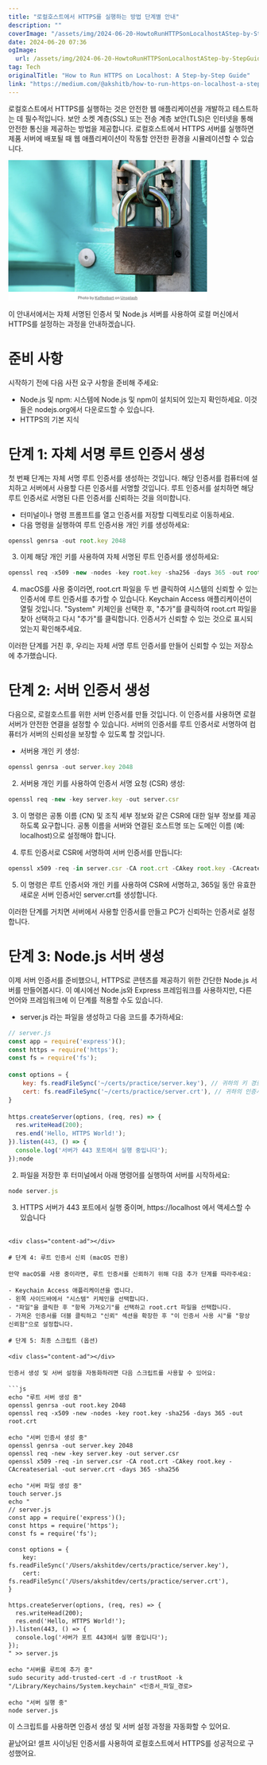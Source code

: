 ```yaml
---
title: "로컬호스트에서 HTTPS를 실행하는 방법 단계별 안내"
description: ""
coverImage: "/assets/img/2024-06-20-HowtoRunHTTPSonLocalhostAStep-by-StepGuide_0.png"
date: 2024-06-20 07:36
ogImage: 
  url: /assets/img/2024-06-20-HowtoRunHTTPSonLocalhostAStep-by-StepGuide_0.png
tag: Tech
originalTitle: "How to Run HTTPS on Localhost: A Step-by-Step Guide"
link: "https://medium.com/@akshitb/how-to-run-https-on-localhost-a-step-by-step-guide-c61fde893771"
---
```



로컬호스트에서 HTTPS를 실행하는 것은 안전한 웹 애플리케이션을 개발하고 테스트하는 데 필수적입니다.
보안 소켓 계층(SSL) 또는 전송 계층 보안(TLS)은 인터넷을 통해 안전한 통신을 제공하는 방법을 제공합니다. 로컬호스트에서 HTTPS 서버를 실행하면 제품 서버에 배포될 때 웹 애플리케이션이 작동할 안전한 환경을 시뮬레이션할 수 있습니다.

![이미지](/assets/img/2024-06-20-HowtoRunHTTPSonLocalhostAStep-by-StepGuide_0.png)

이 안내서에서는 자체 서명된 인증서 및 Node.js 서버를 사용하여 로컬 머신에서 HTTPS를 설정하는 과정을 안내하겠습니다.

#  준비 사항

<div class="content-ad"></div>

시작하기 전에 다음 사전 요구 사항을 준비해 주세요:

- Node.js 및 npm: 시스템에 Node.js 및 npm이 설치되어 있는지 확인하세요. 이것들은 nodejs.org에서 다운로드할 수 있습니다.
- HTTPS의 기본 지식

# 단계 1: 자체 서명 루트 인증서 생성

첫 번째 단계는 자체 서명 루트 인증서를 생성하는 것입니다. 해당 인증서를 컴퓨터에 설치하고 서버에서 사용할 다른 인증서를 서명할 것입니다. 루트 인증서를 설치하면 해당 루트 인증서로 서명된 다른 인증서를 신뢰하는 것을 의미합니다.

<div class="content-ad"></div>

- 터미널이나 명령 프롬프트를 열고 인증서를 저장할 디렉토리로 이동하세요.
- 다음 명령을 실행하여 루트 인증서용 개인 키를 생성하세요:

```js
openssl genrsa -out root.key 2048
```

3. 이제 해당 개인 키를 사용하여 자체 서명된 루트 인증서를 생성하세요:

```js
openssl req -x509 -new -nodes -key root.key -sha256 -days 365 -out root.crt
```

<div class="content-ad"></div>

4. macOS를 사용 중이라면, root.crt 파일을 두 번 클릭하여 시스템의 신뢰할 수 있는 인증서에 루트 인증서를 추가할 수 있습니다. Keychain Access 애플리케이션이 열릴 것입니다. "System" 키체인을 선택한 후, "추가"를 클릭하여 root.crt 파일을 찾아 선택하고 다시 "추가"를 클릭합니다. 인증서가 신뢰할 수 있는 것으로 표시되었는지 확인해주세요.

이러한 단계를 거친 후, 우리는 자체 서명 루트 인증서를 만들어 신뢰할 수 있는 저장소에 추가했습니다.

# 단계 2: 서버 인증서 생성

다음으로, 로컬호스트를 위한 서버 인증서를 만들 것입니다. 이 인증서를 사용하면 로컬 서버가 안전한 연결을 설정할 수 있습니다. 서버의 인증서를 루트 인증서로 서명하여 컴퓨터가 서버의 신뢰성을 보장할 수 있도록 할 것입니다.

<div class="content-ad"></div>

- 서버용 개인 키 생성:

```js
openssl genrsa -out server.key 2048
```

2. 서버용 개인 키를 사용하여 인증서 서명 요청 (CSR) 생성:

```js
openssl req -new -key server.key -out server.csr
```

<div class="content-ad"></div>

3. 이 명령은 공통 이름 (CN) 및 조직 세부 정보와 같은 CSR에 대한 일부 정보를 제공하도록 요구합니다. 공통 이름을 서버와 연결된 호스트명 또는 도메인 이름 (예: localhost)으로 설정해야 합니다.

4. 루트 인증서로 CSR에 서명하여 서버 인증서를 만듭니다:

```js
openssl x509 -req -in server.csr -CA root.crt -CAkey root.key -CAcreateserial -out server.crt -days 365 -sha256
```

5. 이 명령은 루트 인증서와 개인 키를 사용하여 CSR에 서명하고, 365일 동안 유효한 새로운 서버 인증서인 server.crt를 생성합니다.

<div class="content-ad"></div>

이러한 단계를 거치면 서버에서 사용할 인증서를 만들고 PC가 신뢰하는 인증서로 설정합니다.

# 단계 3: Node.js 서버 생성

이제 서버 인증서를 준비했으니, HTTPS로 콘텐츠를 제공하기 위한 간단한 Node.js 서버를 만들어봅시다. 이 예시에선 Node.js와 Express 프레임워크를 사용하지만, 다른 언어와 프레임워크에 이 단계를 적용할 수도 있습니다.

- server.js 라는 파일을 생성하고 다음 코드를 추가하세요:

<div class="content-ad"></div>

```js
// server.js
const app = require('express')();
const https = require('https');
const fs = require('fs');

const options = {
    key: fs.readFileSync('~/certs/practice/server.key'), // 귀하의 키 경로로 대체하세요
    cert: fs.readFileSync('~/certs/practice/server.crt'), // 귀하의 인증서 경로로 대체하세요
}

https.createServer(options, (req, res) => {
  res.writeHead(200);
  res.end('Hello, HTTPS World!');
}).listen(443, () => {
  console.log('서버가 443 포트에서 실행 중입니다');
});node
```

2. 파일을 저장한 후 터미널에서 아래 명령어를 실행하여 서버를 시작하세요:

```js
node server.js
```

3. HTTPS 서버가 443 포트에서 실행 중이며, https://localhost 에서 액세스할 수 있습니다
```

<div class="content-ad"></div>

# 단계 4: 루트 인증서 신뢰 (macOS 전용)

만약 macOS를 사용 중이라면, 루트 인증서를 신뢰하기 위해 다음 추가 단계를 따라주세요:

- Keychain Access 애플리케이션을 엽니다.
- 왼쪽 사이드바에서 "시스템" 키체인을 선택합니다.
- "파일"을 클릭한 후 "항목 가져오기"를 선택하고 root.crt 파일을 선택합니다.
- 가져온 인증서를 더블 클릭하고 "신뢰" 섹션을 확장한 후 "이 인증서 사용 시"를 "항상 신뢰함"으로 설정합니다.

# 단계 5: 최종 스크립트 (옵션)

<div class="content-ad"></div>

인증서 생성 및 서버 설정을 자동화하려면 다음 스크립트를 사용할 수 있어요:

```js
echo "루트 서버 생성 중"
openssl genrsa -out root.key 2048
openssl req -x509 -new -nodes -key root.key -sha256 -days 365 -out root.crt

echo "서버 인증서 생성 중"
openssl genrsa -out server.key 2048
openssl req -new -key server.key -out server.csr
openssl x509 -req -in server.csr -CA root.crt -CAkey root.key -CAcreateserial -out server.crt -days 365 -sha256

echo "서버 파일 생성 중"
touch server.js
echo "
// server.js
const app = require('express')();
const https = require('https');
const fs = require('fs');

const options = {
    key: fs.readFileSync('/Users/akshitdev/certs/practice/server.key'),
    cert: fs.readFileSync('/Users/akshitdev/certs/practice/server.crt'),
}

https.createServer(options, (req, res) => {
  res.writeHead(200);
  res.end('Hello, HTTPS World!');
}).listen(443, () => {
  console.log('서버가 포트 443에서 실행 중입니다');
});
" >> server.js

echo "서버를 루트에 추가 중"
sudo security add-trusted-cert -d -r trustRoot -k "/Library/Keychains/System.keychain" <인증서_파일_경로>

echo "서버 실행 중"
node server.js
```

이 스크립트를 사용하면 인증서 생성 및 서버 설정 과정을 자동화할 수 있어요.

끝났어요! 셀프 사이닝된 인증서를 사용하여 로컬호스트에서 HTTPS를 성공적으로 구성했어요.